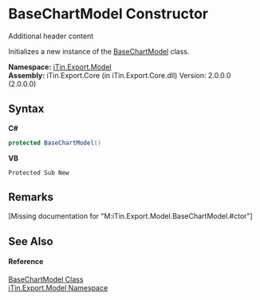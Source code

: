 # BaseChartModel Constructor 
Additional header content 

Initializes a new instance of the <a href="T_iTin_Export_Model_BaseChartModel">BaseChartModel</a> class.

**Namespace:**&nbsp;<a href="N_iTin_Export_Model">iTin.Export.Model</a><br />**Assembly:**&nbsp;iTin.Export.Core (in iTin.Export.Core.dll) Version: 2.0.0.0 (2.0.0.0)

## Syntax

**C#**<br />
``` C#
protected BaseChartModel()
```

**VB**<br />
``` VB
Protected Sub New
```


## Remarks
\[Missing <remarks> documentation for "M:iTin.Export.Model.BaseChartModel.#ctor"\]

## See Also


#### Reference
<a href="T_iTin_Export_Model_BaseChartModel">BaseChartModel Class</a><br /><a href="N_iTin_Export_Model">iTin.Export.Model Namespace</a><br />